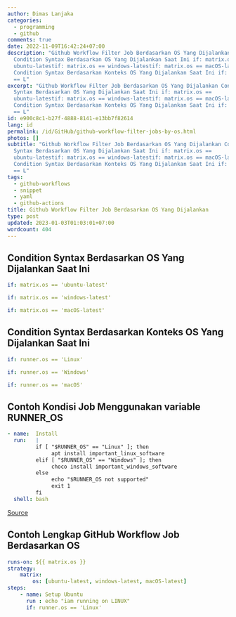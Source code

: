 ```yaml
---
author: Dimas Lanjaka
categories:
  - programming
  - github
comments: true
date: 2022-11-09T16:42:24+07:00
description: "Github Workflow Filter Job Berdasarkan OS Yang Dijalankan
  Condition Syntax Berdasarkan OS Yang Dijalankan Saat Ini if: matrix.os ==
  ubuntu-latestif: matrix.os == windows-latestif: matrix.os == macOS-latest
  Condition Syntax Berdasarkan Konteks OS Yang Dijalankan Saat Ini if: runner.os
  == L"
excerpt: "Github Workflow Filter Job Berdasarkan OS Yang Dijalankan Condition
  Syntax Berdasarkan OS Yang Dijalankan Saat Ini if: matrix.os ==
  ubuntu-latestif: matrix.os == windows-latestif: matrix.os == macOS-latest
  Condition Syntax Berdasarkan Konteks OS Yang Dijalankan Saat Ini if: runner.os
  == L"
id: e900c8c1-b27f-4888-8141-e13bb7f82614
lang: id
permalink: /id/GitHub/github-workflow-filter-jobs-by-os.html
photos: []
subtitle: "Github Workflow Filter Job Berdasarkan OS Yang Dijalankan Condition
  Syntax Berdasarkan OS Yang Dijalankan Saat Ini if: matrix.os ==
  ubuntu-latestif: matrix.os == windows-latestif: matrix.os == macOS-latest
  Condition Syntax Berdasarkan Konteks OS Yang Dijalankan Saat Ini if: runner.os
  == L"
tags:
  - github-workflows
  - snippet
  - yaml
  - github-actions
title: Github Workflow Filter Job Berdasarkan OS Yang Dijalankan
type: post
updated: 2023-01-03T01:03:01+07:00
wordcount: 404
---
```


## Condition Syntax Berdasarkan OS Yang Dijalankan Saat Ini
```yaml
if: matrix.os == 'ubuntu-latest'

if: matrix.os == 'windows-latest'

if: matrix.os == 'macOS-latest'
```

## Condition Syntax Berdasarkan Konteks OS Yang Dijalankan Saat Ini
```yaml
if: runner.os == 'Linux'

if: runner.os == 'Windows'

if: runner.os == 'macOS'
```

## Contoh Kondisi Job Menggunakan variable RUNNER_OS
```yaml
- name:  Install
  run:   |
         if [ "$RUNNER_OS" == "Linux" ]; then
              apt install important_linux_software
         elif [ "$RUNNER_OS" == "Windows" ]; then
              choco install important_windows_software
         else
              echo "$RUNNER_OS not supported"
              exit 1
         fi
  shell: bash
```

[Source](https://stackoverflow.com/a/57948488)

## Contoh Lengkap GitHub Workflow Job Berdasarkan OS
```yaml
runs-on: ${{ matrix.os }}
strategy:
    matrix:
        os: [ubuntu-latest, windows-latest, macOS-latest]
steps:
    - name: Setup Ubuntu
      run : echo "iam running on LINUX"
      if: runner.os == 'Linux'
```
